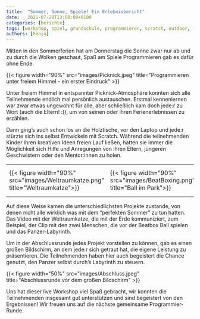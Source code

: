 ```yaml
---
title:  "Sommer, Sonne, Spiele! Ein Erlebnisbericht"
date:   2021-07-28T13:00:00+0100
categories: [berichte]
tags: [workshop, spiel, grundschule, programmieren, scratch, outdoor, ferien, freizeit, bildung]
authors: [Fenja]
---
```


Mitten in den Sommerferien hat am Donnerstag die Sonne zwar nur ab und zu durch die Wolken geschaut, Spaß am Spiele Programmieren gab es dafür ohne Ende.

{{< figure width="90%" src="images/Picknick.jpeg" title="Programmieren unter freiem Himmel - ein erster Eindruck" >}}

Unter freiem Himmel in entspannter Picknick-Atmosphäre konnten sich alle Teilnehmende endlich mal persönlich austauschen. Erstmal kennenlernen war zwar etwas ungewohnt für alle, aber schließlich kam doch jede:r zu Wort (auch die Eltern! :)), um von seinen oder ihren Ferienerlebnissen zu erzählen. 

Dann ging’s auch schon los an die Holztische, vor den Laptop und jede:r stürzte sich ins selbst Entwickeln mit Scratch. Während die teilnehmenden Kinder ihren kreativen Ideen freien Lauf ließen, hatten sie immer die Möglichkeit sich Hilfe und Anregungen von ihren Eltern, jüngeren Geschwistern oder den Mentor:innen zu holen.

||||
|--------------|--------------|-----------------|
|{{< figure width="90%" src="images/Weltraumkatze.png" title="Weltraumkatze">}}|{{< figure width="90%" src="images/BeatBoxing.png" title="Ball im Park">}}|{{< figure width="90%" src="images/panzer.png" title= "Panzer-Labyrinth">}}

Auf diese Weise kamen die unterschiedlichsten Projekte zustande, von denen nicht alle wirklich was mit dem “perfekten Sommer” zu tun hatten. Das Video mit der Weltraumkatze, die mit der Erde kommuniziert, zum Beispiel, der Clip mit den zwei Menschen, die vor der Beatbox Ball spielen und das Panzer-Labyrinth.

Um in der Abschlussrunde jedes Projekt vorstellen zu können, gab es einen großen Bildschirm, an dem jede:r sich getraut hat, die eigene Leistung zu präsentieren. Die Teilnehmenden haben hier auch begeistert die Chance genutzt, den Panzer selbst durch’s Labyrinth zu steuern. 

{{< figure width="50%" src="images/Abschluss.jpeg" title="Abschlussrunde vor dem großen Bildschirm" >}}

Uns hat dieser live Workshop viel Spaß gebracht, wir konnten die Teilnehmenden insgesamt gut unterstützen und sind begeistert von den Ergebnissen! Wir freuen uns auf die nächste gemeinsame Programmier-Runde.





